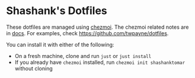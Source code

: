 # Shashank's Dotfiles

These dotfiles are managed using [chezmoi](https://www.chezmoi.io/). The chezmoi related notes are in [docs](./docs). For examples, check https://github.com/twpayne/dotfiles.

You can install it with either of the following:

- On a fresh machine, clone and run `just` or `just install`
- If you already have `chezmoi` installed, run `chezmoi init shashanktomar` without cloning
